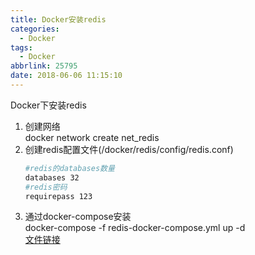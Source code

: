 ```yaml
---
title: Docker安装redis
categories:
  - Docker
tags:
  - Docker
abbrlink: 25795
date: 2018-06-06 11:15:10
---
```


Docker下安装redis
<!-- more -->

1. 创建网络  
docker network create net_redis
2. 创建redis配置文件(/docker/redis/config/redis.conf)  
    ``` bash
    #redis的databases数量
    databases 32
    #redis密码
    requirepass 123
    ```
3. 通过docker-compose安装  
docker-compose -f redis-docker-compose.yml up -d  
[文件链接](https://cdn.jsdelivr.net/gh/xiexingen/blog/assets/data/docker-composes/redis-docker-compose.yml)  
